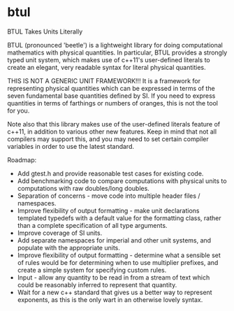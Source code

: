 btul
====

BTUL Takes Units Literally

BTUL (pronounced 'beetle') is a lightweight library for doing computational mathematics with physical quantities.  In particular, BTUL provides a strongly typed unit system, which makes use of c++11's user-defined literals to create an elegant, very readable syntax for literal physical quantities.

THIS IS NOT A GENERIC UNIT FRAMEWORK!!!  It is a framework for representing physical quantities which can be expressed in terms of the seven fundamental base quantities defined by SI.  If you need to express quantities in terms of farthings or numbers of oranges, this is not the tool for you.

Note also that this library makes use of the user-defined literals feature of c++11, in addition to various other new features.  Keep in mind that not all compilers may support this, and you may need to set certain compiler variables in order to use the latest standard.

Roadmap:
* Add gtest.h and provide reasonable test cases for existing code.
* Add benchmarking code to compare computations with physical units to computations with raw doubles/long doubles.
* Separation of concerns - move code into multiple header files / namespaces.
* Improve flexibility of output formatting - make unit declarations templated typedefs with a default value for the formatting class, rather than a complete specification of all type arguments.
* Improve coverage of SI units.
* Add separate namespaces for imperial and other unit systems, and populate with the appropriate units.
* Improve flexibility of output formatting - determine what a sensible set of rules would be for determining when to use multiplier prefixes, and create a simple system for specifying custom rules.
* Input - allow any quantity to be read in from a stream of text which could be reasonably inferred to represent that quantity.
* Wait for a new c++ standard that gives us a better way to represent exponents, as this is the only wart in an otherwise lovely syntax.
